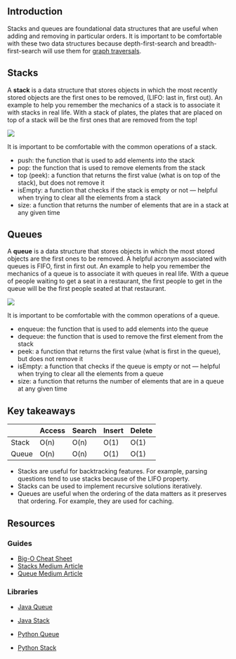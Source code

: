 ## Introduction

Stacks and queues are foundational data structures that are useful when adding and removing in particular orders. It is important to be comfortable with these two data structures because depth-first-search and breadth-first-search will use them for [graph traversals](https://guides.codepath.com/compsci/Graph-Traversals).

## Stacks
A **stack** is a data structure that stores objects in which the most recently stored objects are the first ones to be removed, (LIFO: last in, first out). An example to help you remember the mechanics of a stack is to associate it with stacks in real life. With a stack of plates, the plates that are placed on top of a stack will be the first ones that are removed from the top!

![](https://i.imgur.com/qMSmxsa.png)

It is important to be comfortable with the common operations of a stack.
* push: the function that is used to add elements into the stack
* pop: the function that is used to remove elements from the stack
* top (peek): a function that returns the first value (what is on top of the stack), but does not remove it
* isEmpty: a function that checks if the stack is empty or not — helpful when trying to clear all the elements from a stack
* size: a function that returns the number of elements that are in a stack at any given time

## Queues
A **queue** is a data structure that stores objects in which the most stored objects are the first ones to be removed. A helpful acronym associated with queues is FIFO, first in first out. An example to help you remember the mechanics of a queue is to associate it with queues in real life. With a queue of people waiting to get a seat in a restaurant, the first people to get in the queue will be the first people seated at that restaurant.

![](https://i.imgur.com/NKuZd0s.png)

It is important to be comfortable with the common operations of a queue.

* enqueue: the function that is used to add elements into the queue
* dequeue: the function that is used to remove the first element from the stack
* peek: a function that returns the first value (what is first in the queue), but does not remove it
* isEmpty: a function that checks if the queue is empty or not — helpful when trying to clear all the elements from a queue
* size: a function that returns the number of elements that are in a queue at any given time

## Key takeaways

|       | Access | Search | Insert | Delete |
|-------|--------|--------|--------|--------|
| Stack | O(n)   | O(n)   | O(1)   | O(1)   |
| Queue | O(n)   | O(n)   | O(1)   | O(1)   |

* Stacks are useful for backtracking features. For example, parsing questions tend to use stacks because of the LIFO property.
* Stacks can be used to implement recursive solutions iteratively.
* Queues are useful when the ordering of the data matters as it preserves that ordering. For example, they are used for caching.

## Resources
### Guides
* [Big-O Cheat Sheet](https://www.bigocheatsheet.com/)
* [Stacks Medium Article](https://medium.com/basecs/stacks-and-overflows-dbcf7854dc67)
* [Queue Medium Article](https://medium.com/basecs/to-queue-or-not-to-queue-2653bcde5b04)

### Libraries
* [Java Queue](https://www.javatpoint.com/java-queue)  
* [Java Stack](https://www.javatpoint.com/java-stack)  

* [Python Queue](https://realpython.com/queue-in-python/#queue-first-in-first-out-fifo)  
* [Python Stack](https://realpython.com/queue-in-python/#stack-last-in-first-out-lifo)  
